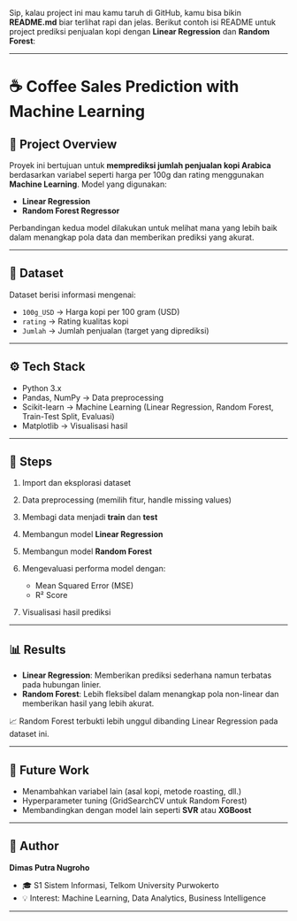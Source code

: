 Sip, kalau project ini mau kamu taruh di GitHub, kamu bisa bikin **README.md** biar terlihat rapi dan jelas.
Berikut contoh isi README untuk project prediksi penjualan kopi dengan **Linear Regression** dan **Random Forest**:

---

# ☕ Coffee Sales Prediction with Machine Learning

## 📌 Project Overview

Proyek ini bertujuan untuk **memprediksi jumlah penjualan kopi Arabica** berdasarkan variabel seperti harga per 100g dan rating menggunakan **Machine Learning**.
Model yang digunakan:

* **Linear Regression**
* **Random Forest Regressor**

Perbandingan kedua model dilakukan untuk melihat mana yang lebih baik dalam menangkap pola data dan memberikan prediksi yang akurat.

---

## 📂 Dataset

Dataset berisi informasi mengenai:

* `100g_USD` → Harga kopi per 100 gram (USD)
* `rating` → Rating kualitas kopi
* `Jumlah` → Jumlah penjualan (target yang diprediksi)

---

## ⚙️ Tech Stack

* Python 3.x
* Pandas, NumPy → Data preprocessing
* Scikit-learn → Machine Learning (Linear Regression, Random Forest, Train-Test Split, Evaluasi)
* Matplotlib → Visualisasi hasil

---

## 🔎 Steps

1. Import dan eksplorasi dataset
2. Data preprocessing (memilih fitur, handle missing values)
3. Membagi data menjadi **train** dan **test**
4. Membangun model **Linear Regression**
5. Membangun model **Random Forest**
6. Mengevaluasi performa model dengan:

   * Mean Squared Error (MSE)
   * R² Score
7. Visualisasi hasil prediksi

---

## 📊 Results

* **Linear Regression**: Memberikan prediksi sederhana namun terbatas pada hubungan linier.
* **Random Forest**: Lebih fleksibel dalam menangkap pola non-linear dan memberikan hasil yang lebih akurat.

📈 Random Forest terbukti lebih unggul dibanding Linear Regression pada dataset ini.

---

## 🚀 Future Work

* Menambahkan variabel lain (asal kopi, metode roasting, dll.)
* Hyperparameter tuning (GridSearchCV untuk Random Forest)
* Membandingkan dengan model lain seperti **SVR** atau **XGBoost**

---

## 👤 Author

**Dimas Putra Nugroho**

* 🎓 S1 Sistem Informasi, Telkom University Purwokerto
* 💡 Interest: Machine Learning, Data Analytics, Business Intelligence

---
